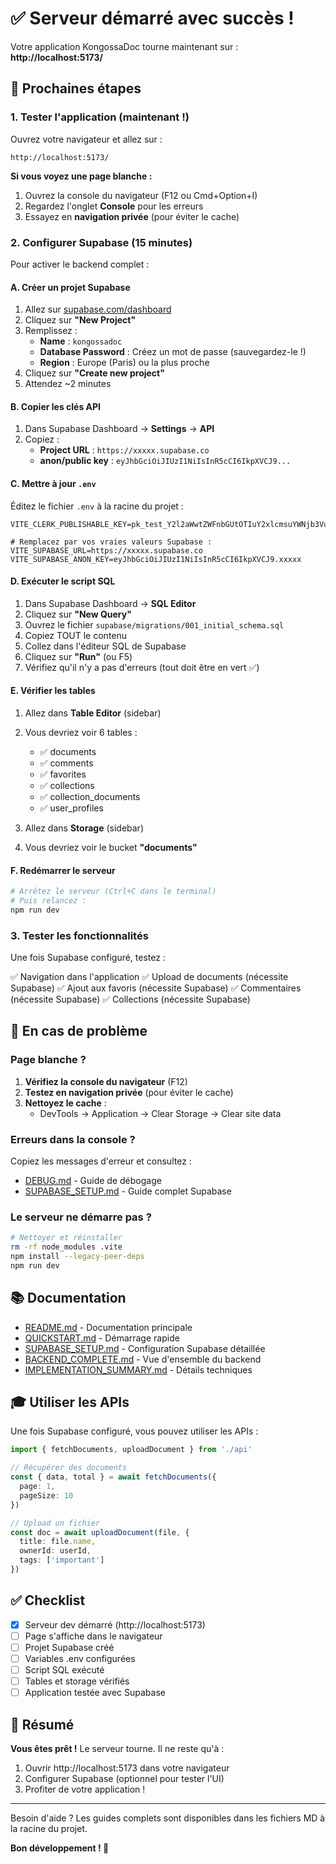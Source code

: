 # ✅ Serveur démarré avec succès !

Votre application KongossaDoc tourne maintenant sur : **http://localhost:5173/**

## 🎯 Prochaines étapes

### 1. Tester l'application (maintenant !)

Ouvrez votre navigateur et allez sur :
```
http://localhost:5173/
```

**Si vous voyez une page blanche :**
1. Ouvrez la console du navigateur (F12 ou Cmd+Option+I)
2. Regardez l'onglet **Console** pour les erreurs
3. Essayez en **navigation privée** (pour éviter le cache)

### 2. Configurer Supabase (15 minutes)

Pour activer le backend complet :

#### A. Créer un projet Supabase

1. Allez sur [supabase.com/dashboard](https://supabase.com/dashboard/org/raknyywdqioitpybrkje)
2. Cliquez sur **"New Project"**
3. Remplissez :
   - **Name** : `kongossadoc`
   - **Database Password** : Créez un mot de passe (sauvegardez-le !)
   - **Region** : Europe (Paris) ou la plus proche
4. Cliquez sur **"Create new project"**
5. Attendez ~2 minutes

#### B. Copier les clés API

1. Dans Supabase Dashboard → **Settings** → **API**
2. Copiez :
   - **Project URL** : `https://xxxxx.supabase.co`
   - **anon/public key** : `eyJhbGciOiJIUzI1NiIsInR5cCI6IkpXVCJ9...`

#### C. Mettre à jour `.env`

Éditez le fichier `.env` à la racine du projet :

```env
VITE_CLERK_PUBLISHABLE_KEY=pk_test_Y2l2aWwtZWFnbGUtOTIuY2xlcmsuYWNjb3VudHMuZGV2JA

# Remplacez par vos vraies valeurs Supabase :
VITE_SUPABASE_URL=https://xxxxx.supabase.co
VITE_SUPABASE_ANON_KEY=eyJhbGciOiJIUzI1NiIsInR5cCI6IkpXVCJ9.xxxxx
```

#### D. Exécuter le script SQL

1. Dans Supabase Dashboard → **SQL Editor**
2. Cliquez sur **"New Query"**
3. Ouvrez le fichier `supabase/migrations/001_initial_schema.sql`
4. Copiez TOUT le contenu
5. Collez dans l'éditeur SQL de Supabase
6. Cliquez sur **"Run"** (ou F5)
7. Vérifiez qu'il n'y a pas d'erreurs (tout doit être en vert ✅)

#### E. Vérifier les tables

1. Allez dans **Table Editor** (sidebar)
2. Vous devriez voir 6 tables :
   - ✅ documents
   - ✅ comments
   - ✅ favorites
   - ✅ collections
   - ✅ collection_documents
   - ✅ user_profiles

3. Allez dans **Storage** (sidebar)
4. Vous devriez voir le bucket **"documents"**

#### F. Redémarrer le serveur

```bash
# Arrêtez le serveur (Ctrl+C dans le terminal)
# Puis relancez :
npm run dev
```

### 3. Tester les fonctionnalités

Une fois Supabase configuré, testez :

✅ Navigation dans l'application
✅ Upload de documents (nécessite Supabase)
✅ Ajout aux favoris (nécessite Supabase)
✅ Commentaires (nécessite Supabase)
✅ Collections (nécessite Supabase)

## 🔧 En cas de problème

### Page blanche ?

1. **Vérifiez la console du navigateur** (F12)
2. **Testez en navigation privée** (pour éviter le cache)
3. **Nettoyez le cache** :
   - DevTools → Application → Clear Storage → Clear site data

### Erreurs dans la console ?

Copiez les messages d'erreur et consultez :
- [DEBUG.md](DEBUG.md) - Guide de débogage
- [SUPABASE_SETUP.md](SUPABASE_SETUP.md) - Guide complet Supabase

### Le serveur ne démarre pas ?

```bash
# Nettoyer et réinstaller
rm -rf node_modules .vite
npm install --legacy-peer-deps
npm run dev
```

## 📚 Documentation

- [README.md](README.md) - Documentation principale
- [QUICKSTART.md](QUICKSTART.md) - Démarrage rapide
- [SUPABASE_SETUP.md](SUPABASE_SETUP.md) - Configuration Supabase détaillée
- [BACKEND_COMPLETE.md](BACKEND_COMPLETE.md) - Vue d'ensemble du backend
- [IMPLEMENTATION_SUMMARY.md](IMPLEMENTATION_SUMMARY.md) - Détails techniques

## 🎓 Utiliser les APIs

Une fois Supabase configuré, vous pouvez utiliser les APIs :

```typescript
import { fetchDocuments, uploadDocument } from './api'

// Récupérer des documents
const { data, total } = await fetchDocuments({
  page: 1,
  pageSize: 10
})

// Upload un fichier
const doc = await uploadDocument(file, {
  title: file.name,
  ownerId: userId,
  tags: ['important']
})
```

## ✅ Checklist

- [x] Serveur dev démarré (http://localhost:5173)
- [ ] Page s'affiche dans le navigateur
- [ ] Projet Supabase créé
- [ ] Variables .env configurées
- [ ] Script SQL exécuté
- [ ] Tables et storage vérifiés
- [ ] Application testée avec Supabase

## 🚀 Résumé

**Vous êtes prêt !** Le serveur tourne. Il ne reste qu'à :

1. Ouvrir http://localhost:5173 dans votre navigateur
2. Configurer Supabase (optionnel pour tester l'UI)
3. Profiter de votre application !

---

Besoin d'aide ? Les guides complets sont disponibles dans les fichiers MD à la racine du projet.

**Bon développement ! 🎉**
